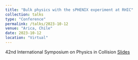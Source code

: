 ```yaml
---
title: "Bulk physics with the sPHENIX experiment at RHIC"
collection: talks
type: "Conference"
permalink: /talks/2023-10-12
venue: "Arica, Chile"
date: 2023-10-12
location: "Virtual"
---
```



42nd International Symposium on Physics in Collision
[Slides](https://indico.cern.ch/event/1190468/contributions/5601512/attachments/2740037/4766163/EjiroU_PIC2023_v2%20(1).pdf) 
